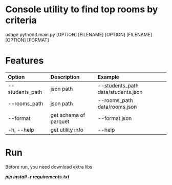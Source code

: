 # Console utility to find top rooms by criteria

*usage* python3 main.py [OPTION] [FILENAME] [OPTION] [FILENAME] [OPTION] [FORMAT]

# Features

| Option          | Description           | Example                            |
|:----------------|:----------------------|:-----------------------------------|
| --students_path | json path             | --students_path data/students.json |
| --rooms_path    | json path             | --rooms_path data/rooms.json       |
| --format        | get schema of parquet | --format json                      |
| -h, --help      | get utility info      | --help                             |

# Run

Before run, you need download extra libs

***pip install -r requirements.txt***